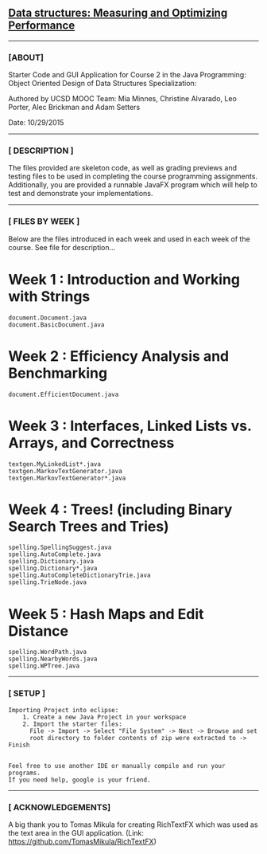  ## [Data structures: Measuring and Optimizing Performance](https://www.coursera.org/learn/data-structures-optimizing-performance)
 
-----------------------------------------------------

### [ABOUT]

Starter Code and GUI Application for Course 2 in the
Java Programming: Object Oriented Design of 
Data Structures Specialization:

Authored by UCSD MOOC Team:
Mia Minnes, Christine Alvarado, Leo Porter, Alec Brickman
and Adam Setters

Date: 10/29/2015

-------------------------------------------------------------------------


### [ DESCRIPTION ]

The files provided are skeleton code, as well as grading previews and 
testing files to be used in completing the course programming 
assignments. Additionally, you are provided a runnable JavaFX program 
which will help to test and demonstrate your implementations.

---------------------------------------------------------------
### [ FILES BY WEEK ]

Below are the files introduced in each week and used in each week
of the course. See file for description...

Week 1 : Introduction and Working with Strings
==============================================
```
document.Document.java
document.BasicDocument.java
```

Week 2 : Efficiency Analysis and Benchmarking
=============================================
`document.EfficientDocument.java`

Week 3 : Interfaces, Linked Lists vs. Arrays, and Correctness
=============================================================
```
textgen.MyLinkedList*.java
textgen.MarkovTextGenerator.java
textgen.MarkovTextGenerator*.java
```

Week 4 : Trees! (including Binary Search Trees and Tries)
=========================================================
```
spelling.SpellingSuggest.java
spelling.AutoComplete.java
spelling.Dictionary.java
spelling.Dictionary*.java
spelling.AutoCompleteDictionaryTrie.java
spelling.TrieNode.java
```

Week 5 : Hash Maps and Edit Distance
====================================
```
spelling.WordPath.java
spelling.NearbyWords.java
spelling.WPTree.java
```

--------------------------------------------------
### [ SETUP ]

```
Importing Project into eclipse:
	1. Create a new Java Project in your workspace
	2. Import the starter files:
	  File -> Import -> Select "File System" -> Next -> Browse and set 
	  root directory to folder contents of zip were extracted to -> Finish
	  

Feel free to use another IDE or manually compile and run your programs.
If you need help, google is your friend.
```

------------------------------------------------------
### [ ACKNOWLEDGEMENTS]

A big thank you to Tomas Mikula for creating RichTextFX 
which was used as the text area in the GUI application.
(Link: https://github.com/TomasMikula/RichTextFX)


